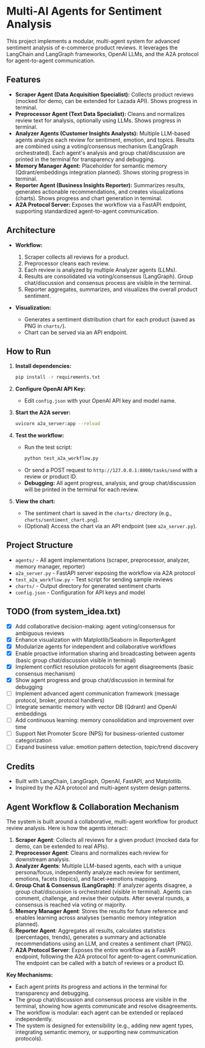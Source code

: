 # Multi-AI Agents for Sentiment Analysis

This project implements a modular, multi-agent system for advanced sentiment analysis of e-commerce product reviews. It leverages the LangChain and LangGraph frameworks, OpenAI LLMs, and the A2A protocol for agent-to-agent communication.

## Features

- **Scraper Agent (Data Acquisition Specialist):** Collects product reviews (mocked for demo, can be extended for Lazada API). Shows progress in terminal.
- **Preprocessor Agent (Text Data Specialist):** Cleans and normalizes review text for analysis, optionally using LLMs. Shows progress in terminal.
- **Analyzer Agents (Customer Insights Analysts):** Multiple LLM-based agents analyze each review for sentiment, emotion, and topics. Results are combined using a voting/consensus mechanism (LangGraph orchestrated). Each agent's analysis and group chat/discussion are printed in the terminal for transparency and debugging.
- **Memory Manager Agent:** Placeholder for semantic memory (Qdrant/embeddings integration planned). Shows storing progress in terminal.
- **Reporter Agent (Business Insights Reporter):** Summarizes results, generates actionable recommendations, and creates visualizations (charts). Shows progress and chart generation in terminal.
- **A2A Protocol Server:** Exposes the workflow via a FastAPI endpoint, supporting standardized agent-to-agent communication.

## Architecture

- **Workflow:**
  1. Scraper collects all reviews for a product.
  2. Preprocessor cleans each review.
  3. Each review is analyzed by multiple Analyzer agents (LLMs).
  4. Results are consolidated via voting/consensus (LangGraph). Group chat/discussion and consensus process are visible in the terminal.
  5. Reporter aggregates, summarizes, and visualizes the overall product sentiment.

- **Visualization:**
  - Generates a sentiment distribution chart for each product (saved as PNG in `charts/`).
  - Chart can be served via an API endpoint.

## How to Run

1. **Install dependencies:**
   ```bash
   pip install -r requirements.txt
   ```
2. **Configure OpenAI API Key:**
   - Edit `config.json` with your OpenAI API key and model name.

3. **Start the A2A server:**
   ```bash
   uvicorn a2a_server:app --reload
   ```

4. **Test the workflow:**
   - Run the test script:
     ```bash
     python test_a2a_workflow.py
     ```
   - Or send a POST request to `http://127.0.0.1:8000/tasks/send` with a review or product ID.
   - **Debugging:** All agent progress, analysis, and group chat/discussion will be printed in the terminal for each review.

5. **View the chart:**
   - The sentiment chart is saved in the `charts/` directory (e.g., `charts/sentiment_chart.png`).
   - (Optional) Access the chart via an API endpoint (see `a2a_server.py`).

## Project Structure

- `agents/` - All agent implementations (scraper, preprocessor, analyzer, memory manager, reporter)
- `a2a_server.py` - FastAPI server exposing the workflow via A2A protocol
- `test_a2a_workflow.py` - Test script for sending sample reviews
- `charts/` - Output directory for generated sentiment charts
- `config.json` - Configuration for API keys and model

## TODO (from system_idea.txt)
- [x] Add collaborative decision-making: agent voting/consensus for ambiguous reviews
- [x] Enhance visualization with Matplotlib/Seaborn in ReporterAgent
- [x] Modularize agents for independent and collaborative workflows
- [x] Enable proactive information sharing and broadcasting between agents (basic group chat/discussion visible in terminal)
- [x] Implement conflict resolution protocols for agent disagreements (basic consensus mechanism)
- [x] Show agent progress and group chat/discussion in terminal for debugging
- [ ] Implement advanced agent communication framework (message protocol, broker, protocol handlers)
- [ ] Integrate semantic memory with vector DB (Qdrant) and OpenAI embeddings
- [ ] Add continuous learning: memory consolidation and improvement over time
- [ ] Support Net Promoter Score (NPS) for business-oriented customer categorization
- [ ] Expand business value: emotion pattern detection, topic/trend discovery

## Credits
- Built with LangChain, LangGraph, OpenAI, FastAPI, and Matplotlib.
- Inspired by the A2A protocol and multi-agent system design patterns.

## Agent Workflow & Collaboration Mechanism

The system is built around a collaborative, multi-agent workflow for product review analysis. Here is how the agents interact:

1. **Scraper Agent**: Collects all reviews for a given product (mocked data for demo, can be extended to real APIs).
2. **Preprocessor Agent**: Cleans and normalizes each review for downstream analysis.
3. **Analyzer Agents**: Multiple LLM-based agents, each with a unique persona/focus, independently analyze each review for sentiment, emotions, facets (topics), and facet→emotions mapping.
4. **Group Chat & Consensus (LangGraph)**: If analyzer agents disagree, a group chat/discussion is orchestrated (visible in terminal). Agents can comment, challenge, and revise their outputs. After several rounds, a consensus is reached via voting or majority.
5. **Memory Manager Agent**: Stores the results for future reference and enables learning across analyses (semantic memory integration planned).
6. **Reporter Agent**: Aggregates all results, calculates statistics (percentages, trends), generates a summary and actionable recommendations using an LLM, and creates a sentiment chart (PNG).
7. **A2A Protocol Server**: Exposes the entire workflow as a FastAPI endpoint, following the A2A protocol for agent-to-agent communication. The endpoint can be called with a batch of reviews or a product ID.

**Key Mechanisms:**
- Each agent prints its progress and actions in the terminal for transparency and debugging.
- The group chat/discussion and consensus process are visible in the terminal, showing how agents communicate and resolve disagreements.
- The workflow is modular: each agent can be extended or replaced independently.
- The system is designed for extensibility (e.g., adding new agent types, integrating semantic memory, or supporting new communication protocols).
